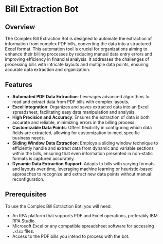 # Bill Extraction Bot

## Overview

The Complex Bill Extraction Bot is designed to automate the extraction of information from complex PDF bills, converting the data into a structured Excel format. This automation tool is crucial for organizations aiming to enhance their billing processes by reducing manual data entry errors and improving efficiency in financial analysis. It addresses the challenges of processing bills with intricate layouts and multiple data points, ensuring accurate data extraction and organization.

## Features

- **Automated PDF Data Extraction**: Leverages advanced algorithms to read and extract data from PDF bills with complex layouts.
- **Excel Integration**: Organizes and saves extracted data into an Excel spreadsheet, facilitating easy data manipulation and analysis.
- **High Precision and Accuracy**: Ensures the extraction of data is both accurate and reliable, minimizing errors in the billing process.
- **Customizable Data Points**: Offers flexibility in configuring which data fields are extracted, allowing for customization to meet specific business needs.
- **Sliding Window Data Extraction**: Employs a sliding window technique to efficiently handle and extract data from dynamic and variable sections within the bills, ensuring that even information presented in non-static formats is captured accurately.
- **Dynamic Data Extraction Support**: Adapts to bills with varying formats and layouts over time, leveraging machine learning or heuristic-based approaches to recognize and extract new data points without manual reconfiguration.

## Prerequisites

To use the Complex Bill Extraction Bot, you will need:
- An RPA platform that supports PDF and Excel operations, preferably IBM RPA Studio.
- Microsoft Excel or any compatible spreadsheet software for accessing `.xlsx` files.
- Access to the PDF bills you intend to process with the bot.
